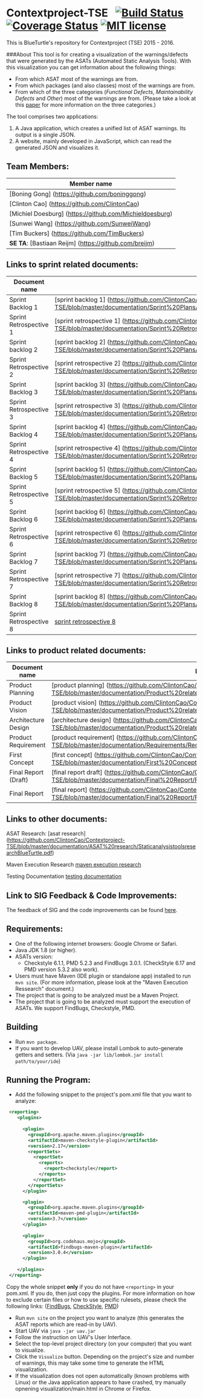 # Contextproject-TSE &nbsp; [![Build Status](https://travis-ci.org/ClintonCao/Contextproject-TSE.svg?branch=master)](https://travis-ci.org/ClintonCao/Contextproject-TSE) [![Coverage Status](https://coveralls.io/repos/github/ClintonCao/Contextproject-TSE/badge.svg?branch=master)](https://coveralls.io/github/ClintonCao/Contextproject-TSE?branch=master) [![MIT license](http://img.shields.io/badge/license-MIT-blue.svg)](http://opensource.org/licenses/MIT)
This is BlueTurtle's repository for Contextproject (TSE) 2015 - 2016.

###About
This tool is for creating a visualization of the warnings/defects that were generated by the ASATs (Automated Static Analysis Tools). With this visualization you can get information about the following things:
* From which ASAT most of the warnings are from.
* From which packages (and also classes) most of the warnings are from.
* From which of the three categories (_Functional Defects_, _Maintainability Defects_ and _Other_) most of the warnings are from. (Please take a look at this [paper](http://www.st.ewi.tudelft.nl/~zaidman/publications/bellerSANER2016.pdf) for more information on the three categories.)

The tool comprises two applications:

1. A Java application, which creates a unified list of ASAT warnings. Its output is a single JSON.
2. A website, mainly developed in JavaScript, which can read the generated JSON and visualizes it.

## Team Members:

| Member name |
|-------|
|[Boning Gong] (https://github.com/boninggong)|
|[Clinton Cao] (https://github.com/ClintonCao)|
|[Michiel Doesburg] (https://github.com/Michieldoesburg)|
|[Sunwei Wang] (https://github.com/SunweiWang)|
|[Tim Buckers] (https://github.com/TimBuckers)|
|**SE TA**: [Bastiaan Reijm] (https://github.com/breijm)|


## Links to sprint related documents:

| Document name |   Link                         |
|-------|--------------------------------------|
| Sprint Backlog 1 | [sprint backlog 1] (https://github.com/ClintonCao/Contextproject-TSE/blob/master/documentation/Sprint%20Plans/SprintBacklog1(BlueTurtle).pdf) |
| Sprint Retrospective 1 | [sprint retrospective 1] (https://github.com/ClintonCao/Contextproject-TSE/blob/master/documentation/Sprint%20Retrospectives/SprintRetrospective1(BlueTurtle).pdf)|
| Sprint backlog 2 | [sprint backlog 2] (https://github.com/ClintonCao/Contextproject-TSE/blob/master/documentation/Sprint%20Plans/SprintBacklog2(BlueTurtle).pdf)|
|Sprint Retrospective 2 | [sprint retrospective 2] (https://github.com/ClintonCao/Contextproject-TSE/blob/master/documentation/Sprint%20Retrospectives/SprintRetrospective2(BlueTurtle).pdf)|
|Sprint Backlog 3 | [sprint backlog 3] (https://github.com/ClintonCao/Contextproject-TSE/blob/master/documentation/Sprint%20Plans/SprintBacklog3(BlueTurtle).pdf)|
|Sprint Retrospective 3 | [sprint retrospective 3] (https://github.com/ClintonCao/Contextproject-TSE/blob/master/documentation/Sprint%20Retrospectives/SprintRetrospective3%28BlueTurtle%29.pdf)|
|Sprint Backlog 4 | [sprint backlog 4] (https://github.com/ClintonCao/Contextproject-TSE/blob/master/documentation/Sprint%20Plans/SprintBacklog4%28BlueTurtle%29.pdf)|
|Sprint Retrospective 4 | [sprint retrospective 4] (https://github.com/ClintonCao/Contextproject-TSE/blob/master/documentation/Sprint%20Retrospectives/SprintRetrospective4%20%28BlueTurtle%29.pdf)|
|Sprint Backlog 5 | [sprint backlog 5] (https://github.com/ClintonCao/Contextproject-TSE/blob/master/documentation/Sprint%20Plans/SprintBacklog5%28BlueTurtle%29.pdf)|
|Sprint Retrospective 5 | [sprint retrospective 5] (https://github.com/ClintonCao/Contextproject-TSE/blob/master/documentation/Sprint%20Retrospectives/SprintRetrospective5(BlueTurtle).pdf)|
|Sprint Backlog 6 | [sprint backlog 6] (https://github.com/ClintonCao/Contextproject-TSE/blob/master/documentation/Sprint%20Plans/SprintBacklog6(BlueTurtle).pdf)|
|Sprint Retrospective 6 | [sprint retrospective 6] (https://github.com/ClintonCao/Contextproject-TSE/blob/master/documentation/Sprint%20Retrospectives/SprintRetrospective6(BlueTurtle).pdf)|
|Sprint Backlog 7 | [sprint backlog 7] (https://github.com/ClintonCao/Contextproject-TSE/blob/master/documentation/Sprint%20Plans/SprintBacklog7(BlueTurtle).pdf)|
|Sprint Retrospective 7 | [sprint retrospective 7] (https://github.com/ClintonCao/Contextproject-TSE/blob/master/documentation/Sprint%20Retrospectives/SprintRetrospective7(BlueTurtle).pdf)|
|Sprint Backlog 8 | [sprint backlog 8] (https://github.com/ClintonCao/Contextproject-TSE/blob/master/documentation/Sprint%20Plans/SprintBacklog8(BlueTurtle).pdf)|
|Sprint Retrospective 8 | [sprint retrospective 8](https://github.com/ClintonCao/Contextproject-TSE/blob/Docs/documentation/Sprint%20Retrospectives/SprintRetrospective8(BlueTurtle).pdf)|


## Links to product related documents:

| Document name |   Link                       |
|-------|--------------------------------------|
|Product Planning | [product planning]  (https://github.com/ClintonCao/Contextproject-TSE/blob/master/documentation/Product%20related%20documents/ProductPlanningBlueTurtle.pdf)|
|Product Vision | [product vision] (https://github.com/ClintonCao/Contextproject-TSE/blob/master/documentation/Product%20related%20documents/ProductVisionBlueTurtle.pdf)|
|Architecture Design  | [architecture design] (https://github.com/ClintonCao/Contextproject-TSE/blob/master/documentation/Product%20related%20documents/ArchitectureDesign(BlueTurtle).pdf)|
|Product Requirement | [product requirement] (https://github.com/ClintonCao/Contextproject-TSE/blob/master/documentation/Requirements/RequirementsSoftwareVisualizationToolBlueTurtle.pdf)|
|First Concept  | [first concept] (https://github.com/ClintonCao/Contextproject-TSE/blob/master/documentation/First%20Concept/FirstConceptBlueTurtle.pdf) |
|Final Report (Draft) | [final report draft] (https://github.com/ClintonCao/Contextproject-TSE/blob/master/documentation/Final%20Report/FinalReport_draft(BlueTurtle).pdf)|
|Final Report| [final report] (https://github.com/ClintonCao/Contextproject-TSE/blob/master/documentation/Final%20Report/FinalReport(BlueTurtle).pdf)|

## Links to other documents:

ASAT Research: [asat research] (https://github.com/ClintonCao/Contextproject-TSE/blob/master/documentation/ASAT%20research/StaticanalysistoolsresearchBlueTurtle.pdf)

Maven Execution Research [maven execution research](https://github.com/ClintonCao/Contextproject-TSE/blob/master/documentation/MavenResearch/MavenResearch.md)

Testing Documentation [testing documentation](https://github.com/ClintonCao/Contextproject-TSE/blob/master/documentation/Testing%20related%20documents/TestingDocumentation.md)

## Link to SIG Feedback & Code Improvements:
The feedback of SIG and the code improvements can be found [here](https://github.com/ClintonCao/Contextproject-TSE/tree/master/documentation/SIG%20Feedback).

## Requirements:
* One of the following internet browsers: Google Chrome or Safari.
* Java JDK 1.8 (or higher).
* ASATs version:
  * Checkstyle 6.1.1, PMD 5.2.3 and FindBugs 3.0.1. (CheckStyle 6.17 and PMD version 5.3.2 also work).
* Users must have Maven (IDE plugin or standalone app) installed to run `mvn site`. (For more information, please look at the "Maven Execution Ressearch" document.)
* The project that is going to be analyzed must be a Maven Project.
* The project that is going to be analyzed must support the execution of ASATs. We support FindBugs, Checkstyle, PMD. 

## Building
* Run `mvn package`.
* If you want to develop UAV, please install Lombok to auto-generate getters and setters. (Via `java -jar lib/lombok.jar install path/to/your/ide`)

## Running the Program:
* Add the following snippet to the project's pom.xml file that you want to analyze:

```XML
 <reporting>
    <plugins>
    
      <plugin>
        <groupId>org.apache.maven.plugins</groupId>
        <artifactId>maven-checkstyle-plugin</artifactId>
        <version>2.17</version>
        <reportSets>
          <reportSet>
            <reports>
              <report>checkstyle</report>
            </reports>
          </reportSet>
        </reportSets>
      </plugin>

      <plugin>
        <groupId>org.apache.maven.plugins</groupId>
        <artifactId>maven-pmd-plugin</artifactId>
        <version>3.7</version>
      </plugin>
    
      <plugin>
        <groupId>org.codehaus.mojo</groupId>
        <artifactId>findbugs-maven-plugin</artifactId>
        <version>3.0.4</version>
      </plugin>
    
    </plugins>
 </reporting>
```
Copy the whole snippet **only** if you do not have `<reporting>` in your pom.xml. If you do, then just copy the plugins. For more information on how to exclude certain files or how to use specific rulesets, please check the following links: ([FindBugs](http://gleclaire.github.io/findbugs-maven-plugin/usage.html), [CheckStyle](https://maven.apache.org/plugins/maven-checkstyle-plugin/usage.html), [PMD](https://maven.apache.org/plugins/maven-pmd-plugin/usage.html))

* Run `mvn site` on the project you want to analyze (this generates the ASAT reports which are read-in by UAV).
* Start UAV via `java -jar uav.jar`
* Follow the instruction on UAV's User Interface.
* Select the top-level project directory (on your computer) that you want to visualize.
* Click the `Visualize` button. Depending on the project's size and number of warnings, this may take some time to generate the HTML visualization.
* If the visualization does not open automatically (known problems with Linux) or the Java application appears to have crashed, try manually opnening visualization/main.html in Chrome or Firefox.